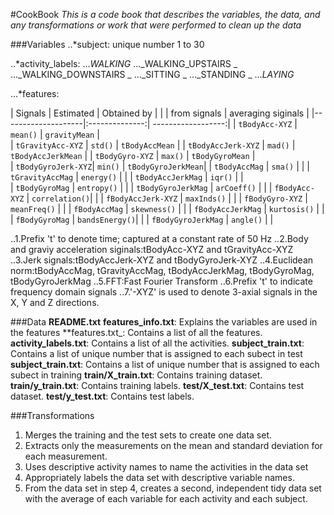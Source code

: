 #CookBook
_This is a code book that describes the variables, the data, and any transformations or work that were performed to clean up the data_

###Variables
..*subject:
unique number 1 to 30

..*activity_labels:
..._WALKING_ 
..._WALKING_UPSTAIRS
_ 
..._WALKING_DOWNSTAIRS
_
..._SITTING
_
..._STANDING
_
..._LAYING_

...*features:

| Signals            | Estimated      | Obtained by        |
| 		               | from signals   | averaging siginals |
|--------------------|:--------------:| ------------------:|
| `tBodyAcc-XYZ`     | `mean()`       | `gravityMean`      |		
| `tGravityAcc-XYZ`  | `std()`        | `tBodyAccMean`     |
| `tBodyAccJerk-XYZ` | `mad()`        | `tBodyAccJerkMean` |
| `tBodyGyro-XYZ`    | `max()`        | `tBodyGyroMean`    |	
| `tBodyGyroJerk-XYZ`| `min()`        | `tBodyGyroJerkMean`| 
| `tBodyAccMag`      | `sma()`	      |                    |
| `tGravityAccMag`   | `energy()`     |                    |
| `tBodyAccJerkMag`  | `iqr()`	      |                    |	
| `tBodyGyroMag`     | `entropy()`    |                    |
| `tBodyGyroJerkMag` | `arCoeff()`    |                    |
| `fBodyAcc-XYZ`     | `correlation()`|                    |
| `fBodyAccJerk-XYZ` | `maxInds()`    |                    |
| `fBodyGyro-XYZ`    | `meanFreq()`   |                    |
| `fBodyAccMag`      | `skewness()`   |                    |
| `fBodyAccJerkMag`  | `kurtosis()`   |                    |	
| `fBodyGyroMag`     | `bandsEnergy()`|                    |
| `fBodyGyroJerkMag` | `angle()`      |                    |	



..1.Prefix 't' to denote time; captured at a constant rate of 50 Hz
..2.Body and graviy acceleration siginals:tBodyAcc-XYZ and tGravityAcc-XYZ
..3.Jerk signals:tBodyAccJerk-XYZ and tBodyGyroJerk-XYZ
..4.Euclidean norm:tBodyAccMag, tGravityAccMag, tBodyAccJerkMag, tBodyGyroMag, tBodyGyroJerkMag
..5.FFT:Fast Fourier Transform
..6.Prefix 't' to indicate frequency domain signals
..7.'-XYZ' is used to denote 3-axial signals in the X, Y and Z directions.

###Data
**README.txt**
**features_info.txt**: Explains the variables are used in the features
**features.txt_: Contains a list of all the features.
**activity_labels.txt**: Contains a list of all the activities.
**subject_train.txt**: Contains a list of unique number that is assigned to each subect in test
**subject_train.txt**: Contains a list of unique number that is assigned to each subect in training
**train/X_train.txt**: Contains training dataset.
**train/y_train.txt**: Contains training labels.
**test/X_test.txt**: Contains test dataset.
**test/y_test.txt**: Contains test labels.

###Transformations
1. Merges the training and the test sets to create one data set.
2. Extracts only the measurements on the mean and standard deviation for each measurement.
3. Uses descriptive activity names to name the activities in the data set
4. Appropriately labels the data set with descriptive variable names.
5. From the data set in step 4, creates a second, independent tidy data set with the average of each variable for each activity and each subject.


